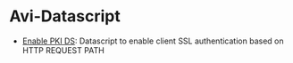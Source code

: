 # Avi-Datascript

- [Enable PKI DS](enable_PKI_profile.lua): Datascript to enable client SSL authentication based on HTTP REQUEST PATH
